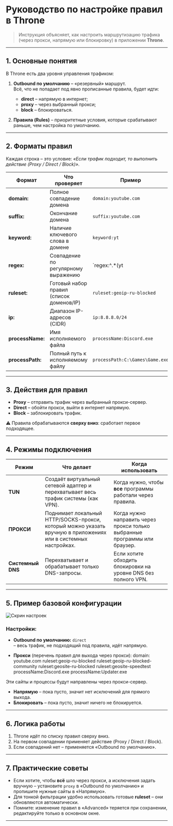 # Руководство по настройке правил в Throne

> Инструкция объясняет, как настроить маршрутизацию трафика (через прокси, напрямую или блокировку) в приложении **Throne**.

---

## 1. Основные понятия

В Throne есть два уровня управления трафиком:

1. **Outbound по умолчанию** – «резервный» маршрут.  
   Всё, что не попадает под явно прописанные правила, будет идти:
   * **direct** – напрямую в интернет;
   * **proxy** – через выбранный прокси;
   * **block** – блокироваться.

2. **Правила (Rules)** – приоритетные условия, которые срабатывают раньше, чем настройка по умолчанию.

---

## 2. Форматы правил

Каждая строка – это условие: *«Если трафик подходит, то выполнить действие (Proxy / Direct / Block)»*.

| Формат            | Что проверяет                              | Пример                           | Описание |
|--------------------|--------------------------------------------|------------------------------------|---------|
| **domain:**        | Полное совпадение домена                  | `domain:youtube.com`              | Только точный домен без поддоменов. |
| **suffix:**        | Окончание домена                           | `suffix:youtube.com`              | Все поддомены `*.youtube.com`. |
| **keyword:**       | Наличие ключевого слова в домене          | `keyword:yt`                      | Любой домен, где встречается `yt`. |
| **regex:**         | Совпадение по регулярному выражению        | `regex:^.*(yt|youtube)\.com$`     | Гибкая проверка (требуются знания RegExp). |
| **ruleset:**       | Готовый набор правил (список доменов/IP)   | `ruleset:geoip-ru-blocked`        | Подключает заранее подготовленный список. |
| **ip:**            | Диапазон IP-адресов (CIDR)                 | `ip:8.8.8.0/24`                   | Все адреса указанной подсети. |
| **processName:**   | Имя исполняемого файла                     | `processName:Discord.exe`         | Трафик конкретного приложения. |
| **processPath:**   | Полный путь к исполняемому файлу           | `processPath:C:\Games\Game.exe`   | То же, но учитывается полный путь.

---

## 3. Действия для правил

* **Proxy** – отправить трафик через выбранный прокси-сервер.
* **Direct** – обойти прокси, выйти в интернет напрямую.
* **Block** – заблокировать трафик.

⚠️ Правила обрабатываются **сверху вниз**: сработает первое подходящее.

---

## 4. Режимы подключения

| Режим          | Что делает | Когда использовать |
|-----------------|-----------|--------------------|
| **TUN**        | Создаёт виртуальный сетевой адаптер и перехватывает весь трафик системы (как VPN). | Когда нужно, чтобы **все** программы работали через правила. |
| **ПРОКСИ**     | Поднимает локальный HTTP/SOCKS-прокси, который можно указать вручную в приложениях или в системных настройках. | Когда нужно направить через прокси только выбранные программы или браузер. |
| **Системный DNS** | Перехватывает и обрабатывает только DNS-запросы. | Если хотите обходить блокировки на уровне DNS без полного VPN. |

---

## 5. Пример базовой конфигурации

![Скрин настроек](путь_к_файлу)

### Настройки:
* **Outbound по умолчанию:** `direct`  
  – весь трафик, не подходящий под правила, идёт напрямую.

* **Прокси** (перечень правил для выхода через прокси):
domain: youtube.com
ruleset:geoip-ru-blocked
ruleset:geoip-ru-blocked-community
ruleset:geosite-ru-blocked
ruleset:geosite-speedtest
processName:Discord.exe
processName:Updater.exe

Эти сайты и процессы будут направлены через прокси-сервер.

* **Напрямую** – пока пусто, значит нет исключений для прямого выхода.
* **Блокировать** – пока пусто, значит ничего не блокируется.

---

## 6. Логика работы

1. Throne идёт по списку правил сверху вниз.  
2. На первом совпадении применяет действие (Proxy / Direct / Block).  
3. Если совпадений нет – применяется «Outbound по умолчанию».

---

## 7. Практические советы

* Если хотите, чтобы **всё** шло через прокси, а исключения задать вручную – установите `proxy` в «Outbound по умолчанию» и пропишите нужные сайты в «Напрямую».  
* Для тонкой фильтрации удобно использовать готовые **ruleset** – они обновляются автоматически.  
* Помните: изменение правил в «Advanced» теряется при сохранении, редактируйте только в основном окне.

---

